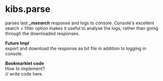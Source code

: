 # kibs.parse
parses last **_\_msearch_** response and logs to console. Console's excellent search + filter option makes it useful to analyse the logs, rather than going through the downloaded responses.

**Future Impl**  
export and download the response as txt file in addition to logging in console.

**Bookmarklet code**  
How to implement?  
// write code here.
